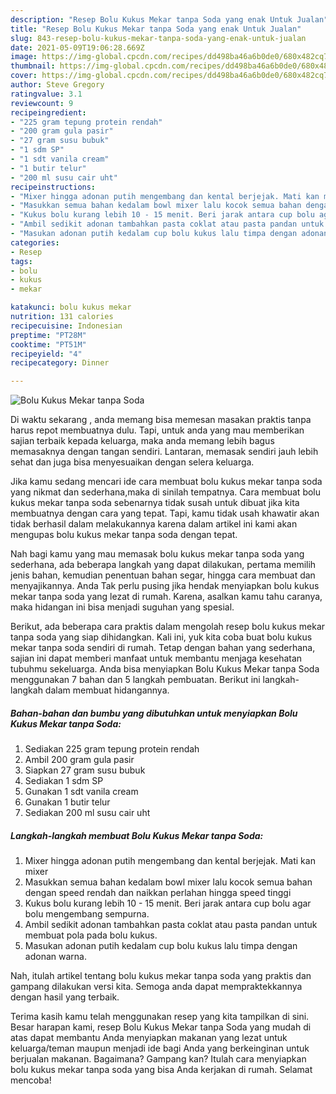 ```yaml
---
description: "Resep Bolu Kukus Mekar tanpa Soda yang enak Untuk Jualan"
title: "Resep Bolu Kukus Mekar tanpa Soda yang enak Untuk Jualan"
slug: 843-resep-bolu-kukus-mekar-tanpa-soda-yang-enak-untuk-jualan
date: 2021-05-09T19:06:28.669Z
image: https://img-global.cpcdn.com/recipes/dd498ba46a6b0de0/680x482cq70/bolu-kukus-mekar-tanpa-soda-foto-resep-utama.jpg
thumbnail: https://img-global.cpcdn.com/recipes/dd498ba46a6b0de0/680x482cq70/bolu-kukus-mekar-tanpa-soda-foto-resep-utama.jpg
cover: https://img-global.cpcdn.com/recipes/dd498ba46a6b0de0/680x482cq70/bolu-kukus-mekar-tanpa-soda-foto-resep-utama.jpg
author: Steve Gregory
ratingvalue: 3.1
reviewcount: 9
recipeingredient:
- "225 gram tepung protein rendah"
- "200 gram gula pasir"
- "27 gram susu bubuk"
- "1 sdm SP"
- "1 sdt vanila cream"
- "1 butir telur"
- "200 ml susu cair uht"
recipeinstructions:
- "Mixer hingga adonan putih mengembang dan kental berjejak. Mati kan mixer"
- "Masukkan semua bahan kedalam bowl mixer lalu kocok semua bahan dengan speed rendah dan naikkan perlahan hingga speed tinggi"
- "Kukus bolu kurang lebih 10 - 15 menit. Beri jarak antara cup bolu agar bolu mengembang sempurna."
- "Ambil sedikit adonan tambahkan pasta coklat atau pasta pandan untuk membuat pola pada bolu kukus."
- "Masukan adonan putih kedalam cup bolu kukus lalu timpa dengan adonan warna."
categories:
- Resep
tags:
- bolu
- kukus
- mekar

katakunci: bolu kukus mekar 
nutrition: 131 calories
recipecuisine: Indonesian
preptime: "PT28M"
cooktime: "PT51M"
recipeyield: "4"
recipecategory: Dinner

---
```



![Bolu Kukus Mekar tanpa Soda](https://img-global.cpcdn.com/recipes/dd498ba46a6b0de0/680x482cq70/bolu-kukus-mekar-tanpa-soda-foto-resep-utama.jpg)

Di waktu  sekarang , anda memang bisa memesan masakan praktis tanpa harus repot membuatnya dulu. Tapi, untuk anda yang mau memberikan sajian terbaik kepada keluarga, maka anda memang lebih bagus memasaknya dengan tangan sendiri. Lantaran, memasak sendiri jauh lebih sehat dan juga bisa menyesuaikan dengan selera keluarga.

Jika kamu sedang mencari ide cara membuat bolu kukus mekar tanpa soda yang nikmat dan sederhana,maka di sinilah tempatnya. Cara membuat bolu kukus mekar tanpa soda  sebenarnya tidak susah untuk dibuat jika kita membuatnya dengan cara yang tepat. Tapi, kamu tidak usah khawatir akan tidak berhasil dalam melakukannya 
karena dalam artikel ini kami akan mengupas bolu kukus mekar tanpa soda dengan tepat.  



Nah bagi kamu yang mau memasak bolu kukus mekar tanpa soda yang sederhana, ada beberapa langkah yang dapat dilakukan, pertama memilih jenis bahan, kemudian penentuan bahan segar, hingga cara membuat dan menyajikannya. Anda Tak perlu pusing jika hendak menyiapkan bolu kukus mekar tanpa soda yang lezat di rumah. Karena, asalkan kamu  tahu caranya, maka hidangan ini bisa menjadi suguhan yang spesial.

Berikut, ada beberapa cara praktis  dalam mengolah resep bolu kukus mekar tanpa soda yang siap dihidangkan. Kali ini, yuk kita coba buat bolu kukus mekar tanpa soda sendiri di rumah. Tetap dengan bahan yang sederhana, sajian ini dapat memberi manfaat untuk membantu menjaga kesehatan tubuhmu sekeluarga. Anda bisa menyiapkan Bolu Kukus Mekar tanpa Soda menggunakan 7 bahan dan 5 langkah pembuatan. Berikut ini langkah-langkah dalam membuat hidangannya.

<!--inarticleads1-->

##### Bahan-bahan dan bumbu yang dibutuhkan untuk menyiapkan Bolu Kukus Mekar tanpa Soda:

1. Sediakan 225 gram tepung protein rendah
1. Ambil 200 gram gula pasir
1. Siapkan 27 gram susu bubuk
1. Sediakan 1 sdm SP
1. Gunakan 1 sdt vanila cream
1. Gunakan 1 butir telur
1. Sediakan 200 ml susu cair uht




<!--inarticleads2-->

##### Langkah-langkah membuat Bolu Kukus Mekar tanpa Soda:

1. Mixer hingga adonan putih mengembang dan kental berjejak. Mati kan mixer
1. Masukkan semua bahan kedalam bowl mixer lalu kocok semua bahan dengan speed rendah dan naikkan perlahan hingga speed tinggi
1. Kukus bolu kurang lebih 10 - 15 menit. Beri jarak antara cup bolu agar bolu mengembang sempurna.
1. Ambil sedikit adonan tambahkan pasta coklat atau pasta pandan untuk membuat pola pada bolu kukus.
1. Masukan adonan putih kedalam cup bolu kukus lalu timpa dengan adonan warna.




Nah, itulah artikel tentang  bolu kukus mekar tanpa soda  yang praktis dan gampang dilakukan versi kita. Semoga anda dapat mempraktekkannya dengan hasil yang terbaik. 

Terima kasih kamu telah menggunakan resep yang kita tampilkan di sini. Besar harapan kami, resep  Bolu Kukus Mekar tanpa Soda yang mudah di atas dapat membantu Anda menyiapkan makanan yang lezat untuk keluarga/teman maupun menjadi ide bagi Anda yang berkeinginan untuk berjualan makanan. Bagaimana? Gampang kan? Itulah cara menyiapkan bolu kukus mekar tanpa soda yang bisa Anda kerjakan di rumah. Selamat mencoba!

